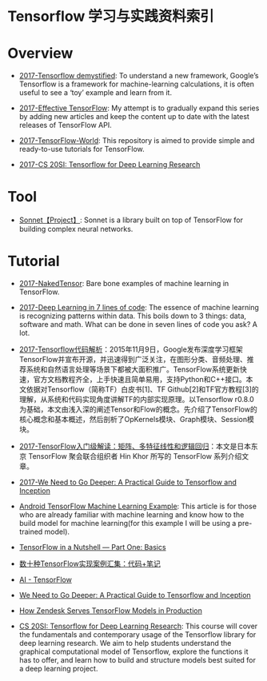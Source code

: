 
# Tensorflow 学习与实践资料索引


# Overview

- [2017-Tensorflow demystified](https://chatbotslife.com/tensorflow-demystified-80987184faf7): To understand a new framework, Google’s Tensorflow is a framework for machine-learning calculations, it is often useful to see a ‘toy’ example and learn from it.

- [2017-Effective TensorFlow](https://github.com/vahidk/EffectiveTensorflow): My attempt is to gradually expand this series by adding new articles and keep the content up to date with the latest releases of TensorFlow API. 

- [2017-TensorFlow-World](https://github.com/astorfi/TensorFlow-World): This repository is aimed to provide simple and ready-to-use tutorials for TensorFlow.

- [2017-CS 20SI: Tensorflow for Deep Learning Research](https://web.stanford.edu/class/cs20si/)






# Tool

- [Sonnet【Project】](https://github.com/deepmind/sonnet): Sonnet is a library built on top of TensorFlow for building complex neural networks.


# Tutorial



- [2017-NakedTensor](https://github.com/jostmey/NakedTensor): Bare bone examples of machine learning in TensorFlow.

- [2017-Deep Learning in 7 lines of code](https://chatbotslife.com/deep-learning-in-7-lines-of-code-7879a8ef8cfb): The essence of machine learning is recognizing patterns within data. This boils down to 3 things: data, software and math. What can be done in seven lines of code you ask? A lot.

- [2017-Tensorflow代码解析](https://zhuanlan.zhihu.com/p/25646408)：2015年11月9日，Google发布深度学习框架TensorFlow并宣布开源，并迅速得到广泛关注，在图形分类、音频处理、推荐系统和自然语言处理等场景下都被大面积推广。TensorFlow系统更新快速，官方文档教程齐全，上手快速且简单易用，支持Python和C++接口。本文依据对Tensorflow（简称TF）白皮书[1]、TF Github[2]和TF官方教程[3]的理解，从系统和代码实现角度讲解TF的内部实现原理。以Tensorflow r0.8.0为基础，本文由浅入深的阐述Tensor和Flow的概念。先介绍了TensorFlow的核心概念和基本概述，然后剖析了OpKernels模块、Graph模块、Session模块。

- [2017-TensorFlow入门级解读：矩阵、多特征线性和逻辑回归](https://zhuanlan.zhihu.com/p/25352208)：本文是日本东京 TensorFlow 聚会联合组织者 Hin Khor 所写的 TensorFlow 系列介绍文章。

- [2017-We Need to Go Deeper: A Practical Guide to Tensorflow and Inception](http://6me.us/s2n) 

- [Android TensorFlow Machine Learning Example](http://6me.us/GbWFKx): This article is for those who are already familiar with machine learning and know how to the build model for machine learning(for this example I will be using a pre-trained model).

- [TensorFlow in a Nutshell — Part One: Basics](https://medium.com/@camrongodbout/tensorflow-in-a-nutshell-part-one-basics-3f4403709c9d#.m0948trt3) 

- [数十种TensorFlow实现案例汇集：代码+笔记](http://www.tuicool.com/articles/Y3A73eb) 

- [AI - TensorFlow](http://mp.weixin.qq.com/s/qmm1xyvnHvWhuUvd9lDjfw?utm_source=tuicool&utm_medium=referral) 

- [We Need to Go Deeper: A Practical Guide to Tensorflow and Inception](https://medium.com/initialized-capital/we-need-to-go-deeper-a-practical-guide-to-tensorflow-and-inception-50e66281804f#.x7c1vxglw) 



- [How Zendesk Serves TensorFlow Models in Production](https://medium.com/zendesk-engineering/how-zendesk-serves-tensorflow-models-in-production-751ee22f0f4b#.x0o7mpnd3)


- [CS 20SI: Tensorflow for Deep Learning Research](http://web.stanford.edu/class/cs20si/syllabus.html): This course will cover the fundamentals and contemporary usage of the Tensorflow library for deep learning research. We aim to help students understand the graphical computational model of Tensorflow, explore the functions it has to offer, and learn how to build and structure models best suited for a deep learning project.